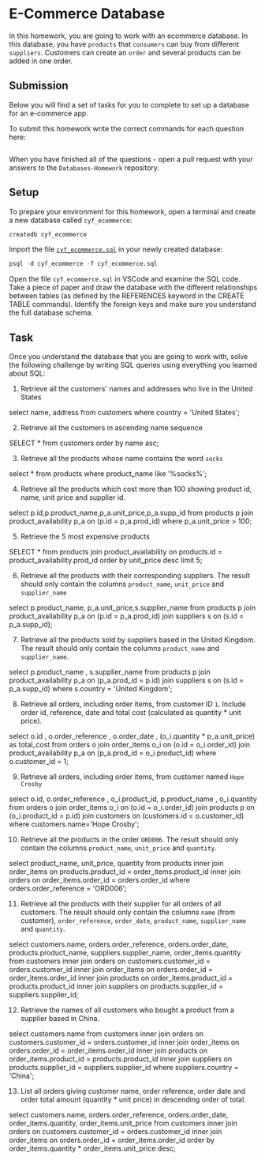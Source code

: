 # E-Commerce Database

In this homework, you are going to work with an ecommerce database. In this database, you have `products` that `consumers` can buy from different `suppliers`. Customers can create an `order` and several products can be added in one order.

## Submission

Below you will find a set of tasks for you to complete to set up a database for an e-commerce app.

To submit this homework write the correct commands for each question here:

```sql


```

When you have finished all of the questions - open a pull request with your answers to the `Databases-Homework` repository.

## Setup

To prepare your environment for this homework, open a terminal and create a new database called `cyf_ecommerce`:

```sql
createdb cyf_ecommerce
```

Import the file [`cyf_ecommerce.sql`](./cyf_ecommerce.sql) in your newly created database:

```sql
psql -d cyf_ecommerce -f cyf_ecommerce.sql
```

Open the file `cyf_ecommerce.sql` in VSCode and examine the SQL code. Take a piece of paper and draw the database with the different relationships between tables (as defined by the REFERENCES keyword in the CREATE TABLE commands). Identify the foreign keys and make sure you understand the full database schema.

## Task

Once you understand the database that you are going to work with, solve the following challenge by writing SQL queries using everything you learned about SQL:

1. Retrieve all the customers' names and addresses who live in the United States

select name, address from customers where country = 'United States';

2. Retrieve all the customers in ascending name sequence

SELECT \* from customers order by name asc;

3. Retrieve all the products whose name contains the word `socks`

select \* from products where product_name like '%socks%';

4. Retrieve all the products which cost more than 100 showing product id, name, unit price and supplier id.

select p.id,p.product_name,p_a.unit_price,p_a.supp_id from products p join product_availability p_a on (p.id = p_a.prod_id) where p_a.unit_price > 100;

5. Retrieve the 5 most expensive products

SELECT \* from products join product_availability on products.id = product_availability.prod_id order by unit_price desc limit 5;

6. Retrieve all the products with their corresponding
   suppliers. The result should only contain the columns `product_name`, `unit_price` and `supplier_name`

select p.product_name, p_a.unit_price,s.supplier_name from products p join product_availability p_a on (p.id = p_a.prod_id) join suppliers s on (s.id = p_a.supp_id);

7. Retrieve all the products sold by suppliers based in the United Kingdom. The result should only contain the columns `product_name` and `supplier_name`.

select p.product_name , s.supplier_name
from products p join product_availability p_a on (p_a.prod_id = p.id) join suppliers s on (s.id = p_a.supp_id) where s.country = 'United Kingdom';

8. Retrieve all orders, including order items, from customer ID `1`. Include order id, reference, date and total cost (calculated as quantity \* unit price).

select o.id , o.order_reference , o.order_date , (o_i.quantity \* p_a.unit_price) as total_cost
from orders o join order_items o_i on (o.id = o_i.order_id)
join product_availability p_a on (p_a.prod_id = o_i.product_id) where o.customer_id = 1;

9. Retrieve all orders, including order items, from customer named `Hope Crosby`

select o.id, o.order_reference , o_i.product_id, p.product_name , o_i.quantity from orders o
join order_items o_i on (o.id = o_i.order_id) join products p on (o_i.product_id = p.id)
join customers on (customers.id = o.customer_id)
where customers.name='Hope Crosby';

10. Retrieve all the products in the order `ORD006`. The result should only contain the columns `product_name`, `unit_price` and `quantity`.

select product_name, unit_price, quantity from products inner join order_items on products.product_id = order_items.product_id inner join orders on order_items.order_id = orders.order_id where orders.order_reference = 'ORD006';

11. Retrieve all the products with their supplier for all orders of all customers. The result should only contain the columns `name` (from customer), `order_reference`, `order_date`, `product_name`, `supplier_name` and `quantity`.

select customers.name, orders.order_reference, orders.order_date, products.product_name, suppliers.supplier_name, order_items.quantity from customers inner join orders on customers.customer_id = orders.customer_id inner join order_items on orders.order_id = order_items.order_id inner join products on order_items.product_id = products.product_id inner join suppliers on products.supplier_id = suppliers.supplier_id;

12. Retrieve the names of all customers who bought a product from a supplier based in China.

select customers.name from customers inner join orders on customers.customer_id = orders.customer_id inner join order_items on orders.order_id = order_items.order_id inner join products on order_items.product_id = products.product_id inner join suppliers on products.supplier_id = suppliers.supplier_id where suppliers.country = 'China';

13. List all orders giving customer name, order reference, order date and order total amount (quantity \* unit price) in descending order of total.

select customers.name, orders.order_reference, orders.order_date, order_items.quantity, order_items.unit_price from customers inner join orders on customers.customer_id = orders.customer_id inner join order_items on orders.order_id = order_items.order_id order by order_items.quantity \* order_items.unit_price desc;
